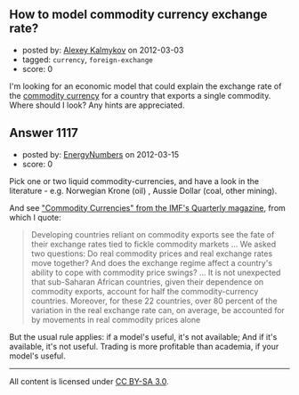 ## How to model commodity currency exchange rate?

- posted by: [Alexey Kalmykov](https://stackexchange.com/users/-1/145-alexey-kalmykov) on 2012-03-03
- tagged: `currency`, `foreign-exchange`
- score: 0

I'm looking for an economic model that could explain the exchange rate of the [commodity currency][1] for a country that exports a single commodity. Where should I look? Any hints are appreciated.

  [1]: http://en.wikipedia.org/wiki/Commodity_currency


## Answer 1117

- posted by: [EnergyNumbers](https://stackexchange.com/users/-1/104-energynumbers) on 2012-03-15
- score: 0

<p>Pick one or two liquid commodity-currencies, and have a look in the literature - e.g. Norwegian Krone (oil) , Aussie Dollar (coal, other mining).</p>

<p>And see <a href="http://www.imf.org/external/pubs/ft/fandd/2003/03/cash.htm" rel="nofollow">"Commodity Currencies" from the IMF's Quarterly magazine</a>, from which I quote:</p>

<blockquote>
  <p>Developing countries reliant on commodity exports see the fate of their exchange rates tied to fickle commodity markets ... We asked two questions: Do real commodity prices and real exchange rates move together? And does the exchange regime affect a country's ability to cope with commodity price swings? ...  It is not unexpected that sub-Saharan African countries, given their dependence on commodity exports, account for half the commodity-currency countries. Moreover, for these 22 countries, over 80 percent of the variation in the real exchange rate can, on average, be accounted for by movements in real commodity prices alone</p>
</blockquote>

<p>But the usual rule applies: if a model's useful, it's not available; And if it's available, it's not useful. Trading is more profitable than academia, if your model's useful.</p>




---

All content is licensed under [CC BY-SA 3.0](https://creativecommons.org/licenses/by-sa/3.0/).

